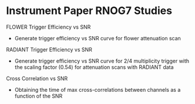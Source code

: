 # Instrument Paper RNOG7 Studies
FLOWER Trigger Efficiency vs SNR
- Generate trigger efficiency vs SNR curve for flower attenuation scan 

RADIANT Trigger Efficiency vs SNR
- Generate trigger efficiency vs SNR curve for 2/4 multiplicity trigger with the scaling factor (0.54) for attenuation scans with RADIANT data

Cross Correlation vs SNR
- Obtaining the time of max cross-correlations between channels as a function of the SNR
